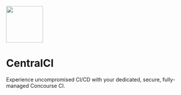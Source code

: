 <img src="https://github.com/user-attachments/assets/6561904b-de56-43cf-bd1a-0a8096dbf6d0" width="100" height="100">

# CentralCI
Experience uncompromised CI/CD with your dedicated, secure, fully-managed Concourse CI.
